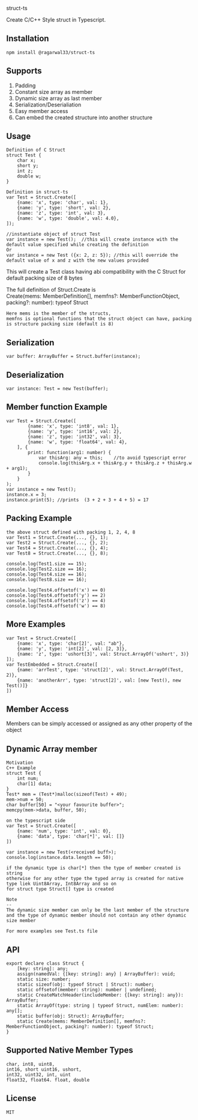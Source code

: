 struct-ts

Create C/C++ Style struct in Typescript.

Installation
------------
    npm install @ragarwal33/struct-ts

Supports
--------
1. Padding
2. Constant size array as member
3. Dynamic size array as last member
4. Serialization/Deserialiation
5. Easy member access
6. Can embed the created structure into another structure

Usage
-----

    Definition of C Struct
    struct Test {
        char x;
        short y;
        int z;
        double w;
    }

    Definition in struct-ts
    var Test = Struct.Create([
        {name: 'x', type: 'char', val: 1},
        {name: 'y', type: 'short', val: 2},
        {name: 'z', type: 'int', val: 3},
        {name: 'w', type: 'double', val: 4.0},
    ]);

    //instantiate object of struct Test
    var instance = new Test();  //this will create instance with the default value specified while creating the definition
    Or
    var instance = new Test ({x: 2, z: 5}); //this will override the default value of x and z with the new values provided

This will create a Test class having abi compatibility with the C Struct for default packing size of 8 bytes

The full definition of Struct.Create is <br>
    Create(mems: MemberDefinition[], memfns?: MemberFunctionObject, packing?: number): typeof Struct

    Here mems is the member of the structs,
    memfns is optional functions that the struct object can have, packing is structure packing size (default is 8)

Serialization
--
    var buffer: ArrayBuffer = Struct.buffer(instance);
Deserialization
--
    var instance: Test = new Test(buffer);

Member function Example
------
    var Test = Struct.Create([
            {name: 'x', type: 'int8', val: 1},
            {name: 'y', type: 'int16', val: 2},
            {name: 'z', type: 'int32', val: 3},
            {name: 'w', type: 'float64', val: 4},
        ], {
            print: function(arg1: number) {
                var thisArg: any = this;    //to avoid typescript error
                console.log(thisArg.x + thisArg.y + thisArg.z + thisArg.w + arg1);
            }
        }
    );
    var instance = new Test();
    instance.x = 3;
    instance.print(5); //prints  (3 + 2 + 3 + 4 + 5) = 17

Packing Example
--
    the above struct defined with packing 1, 2, 4, 8
    var Test1 = Struct.Create(..., {}, 1);
    var Test2 = Struct.Create(..., {}, 2);
    var Test4 = Struct.Create(..., {}, 4);
    var Test8 = Struct.Create(..., {}, 8);

    console.log(Test1.size == 15);
    console.log(Test2.size == 16);
    console.log(Test4.size == 16);
    console.log(Test8.size == 16);

    console.log(Test4.offsetof('x') == 0)
    console.log(Test4.offsetof('y') == 2)
    console.log(Test4.offsetof('z') == 4)
    console.log(Test4.offsetof('w') == 8)

More Examples
--
    var Test = Struct.Create([
        {name: 'x', type: 'char[2]', val: "ab"},
        {name: 'y', type: 'int[2]', val: [2, 3]},
        {name: 'z', type: 'ushort[3]', val: Struct.ArrayOf('ushort', 3)}
    ]);
    var TestEmbedded = Struct.Create([
        {name: 'arrTest', type: 'struct[2]', val: Struct.ArrayOf(Test, 2)},
        {name: 'anotherArr', type: 'struct[2]', val: [new Test(), new Test()]}
    ])

Member Access
--
Members can be simply accessed or assigned as any other property of the object

Dynamic Array member
--
    Motivation
    C++ Example
    struct Test {
        int num;
        char[1] data;
    }
    Test* mem = (Test*)malloc(sizeof(Test) + 49);
    mem->num = 50;
    char buffer[50] = "<your favourite buffer>";
    memcpy(mem->data, buffer, 50);

    on the typescript side
    var Test = Struct.Create([
        {name: 'num', type: 'int', val: 0},
        {name: 'data', type: 'char[*]', val: []}
    ])

    var instance = new Test(<received buff>);
    console.log(instance.data.length == 50);

    if the dynamic type is char[*] then the type of member created is string
    otherwise for any other type the typed array is created for native type liek Uint8Array, Int8Array and so on
    for struct type Struct[] type is created

    Note
    --
    The dynamic size member can only be the last member of the structure and the type of dynamic member should not contain any other dynamic size member

    For more examples see Test.ts file

API
--
    export declare class Struct {
        [key: string]: any;
        assign(namedVal: {[key: string]: any} | ArrayBuffer): void;
        static size: number;
        static sizeof(obj: typeof Struct | Struct): number;
        static offsetof(member: string): number | undefined;
        static CreateMatchHeader(includeMember: {[key: string]: any}): ArrayBuffer;
        static ArrayOf(type: string | typeof Struct, numElem: number): any[];
        static buffer(obj: Struct): ArrayBuffer;
        static Create(mems: MemberDefinition[], memfns?: MemberFunctionObject, packing?: number): typeof Struct;
    }
Supported Native Member Types
---
    char, int8, uint8,
    int16, short uint16, ushort,
    int32, uint32, int, uint
    float32, float64. float, double

License
--
    MIT
